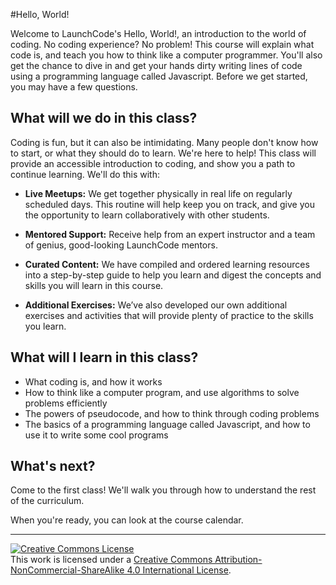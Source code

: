 #Hello, World!

Welcome to LaunchCode's Hello, World!, an introduction to the world of coding. No coding experience? No problem! This course will explain what code is, and teach you how to think like a computer programmer. You'll also get the chance to dive in and get your hands dirty writing lines of code using a programming language called Javascript. Before we get started, you may have a few questions.

## What will we do in this class?

Coding is fun, but it can also be intimidating. Many people don't know how to start, or what they should do to learn. We're here to help! This class will provide an accessible introduction to coding, and show you a path to continue learning. We'll do this with:

* **Live Meetups:** We get together physically in real life on regularly scheduled days. This routine will help keep you on track, and give you the opportunity to learn collaboratively with other students.

* **Mentored Support:** Receive help from an expert instructor and a team of genius, good-looking LaunchCode mentors.

* **Curated Content:** We have compiled and ordered learning resources into a step-by-step guide to help you learn and digest the concepts and skills you will learn in this course. 

* **Additional Exercises:** We’ve also developed our own additional exercises and activities that will provide plenty of practice to the skills you learn.

## What will I learn in this class?
* What coding is, and how it works
* How to think like a computer program, and use algorithms to solve problems efficiently
* The powers of pseudocode, and how to think through coding problems
* The basics of a programming language called Javascript, and how to use it to write some cool programs

## What's next?

Come to the first class! We'll walk you through how to understand the rest of the curriculum. 

When you're ready, you can look at the course calendar.


***

<a rel="license" href="http://creativecommons.org/licenses/by-nc-sa/4.0/"><img alt="Creative Commons License" style="border-width:0" src="https://i.creativecommons.org/l/by-nc-sa/4.0/88x31.png" /></a><br />This work is licensed under a <a rel="license" href="http://creativecommons.org/licenses/by-nc-sa/4.0/" target="_blank">Creative Commons Attribution-NonCommercial-ShareAlike 4.0 International License</a>.
